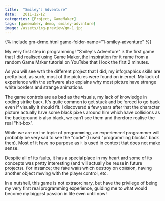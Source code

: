 ```yaml
---
title:  "Smiley's Adventure"
date:   2011-12-12
categories: [Project, GameMaker]
tags: [gamemaker, demo, smiley-adventure]
image: /assets/img-preview/gm-1.jpg
---
```


{% include gm-demo.html game-folder-name="1-smiley-adventure" %}

My very first step in programming!
"Smiley\'s Adventure" is the first game that I did realised using Game Maker,
the inspiration for it came from a random Game Maker tutorial on YouTube that I look the first 2 minutes.

As you will see with the different project that I did, my infographics skills are pretty bad,
as such, most of the pictures were found on internet.
My lack of experience with the software also explains why most picture have strange white borders and strange animations.

The game controls are as bad as the visuals, my lack of knowledge in coding strike back.
It's quite common to get stuck and be forced to go back even if visually it should fit.
I discovered a few years after that the character picture actually have some black pixels around him which have collisions
as the background is also black, we can't see them and therefore realise the real "hit-box".

While we are on the topic of programming, an experienced programmer will probably be very sad to see the "code" 
(I used "programming blocks" back then).
Most of it have no purpose as it is used in context that does not make sense.

Despite all of its faults, it has a special place in my heart and some of its concepts was pretty interesting
(and will actually be reuse in future projects).
For instance; the fake walls which destroy on collision, having another object moving with the player control, etc.

In a nutshell, this game is not extraordinary, but have the privilege of being my very first real programming experience,
guiding me to what would become my biggest passion in life even until now!
